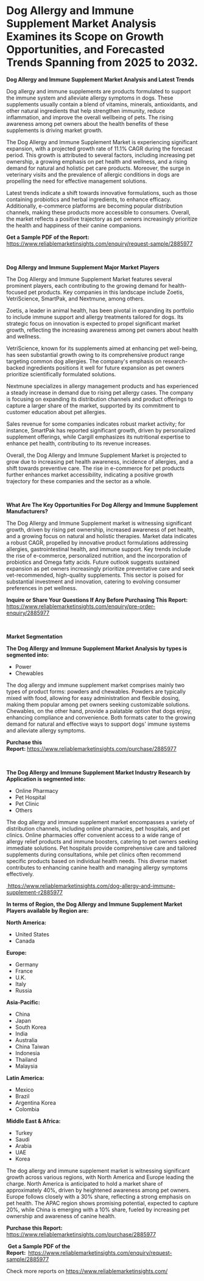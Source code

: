 <p><h1>Dog Allergy and Immune Supplement Market Analysis Examines its Scope on Growth Opportunities, and Forecasted Trends Spanning from 2025 to 2032.</h1></p><p><strong>Dog Allergy and Immune Supplement Market Analysis and Latest Trends</strong></p>
<p><p>Dog allergy and immune supplements are products formulated to support the immune system and alleviate allergy symptoms in dogs. These supplements usually contain a blend of vitamins, minerals, antioxidants, and other natural ingredients that help strengthen immunity, reduce inflammation, and improve the overall wellbeing of pets. The rising awareness among pet owners about the health benefits of these supplements is driving market growth.</p><p>The Dog Allergy and Immune Supplement Market is experiencing significant expansion, with a projected growth rate of 11.1% CAGR during the forecast period. This growth is attributed to several factors, including increasing pet ownership, a growing emphasis on pet health and wellness, and a rising demand for natural and holistic pet care products. Moreover, the surge in veterinary visits and the prevalence of allergic conditions in dogs are propelling the need for effective management solutions.</p><p>Latest trends indicate a shift towards innovative formulations, such as those containing probiotics and herbal ingredients, to enhance efficacy. Additionally, e-commerce platforms are becoming popular distribution channels, making these products more accessible to consumers. Overall, the market reflects a positive trajectory as pet owners increasingly prioritize the health and happiness of their canine companions.</p></p>
<p><strong>Get a Sample PDF of the Report:&nbsp;</strong> <a href="https://www.reliablemarketinsights.com/enquiry/request-sample/2885977?utm_campaign=2939&utm_medium=2&utm_source=Github&utm_content=ia&utm_term=13032025&utm_id=dog-allergy-and-immune-supplement">https://www.reliablemarketinsights.com/enquiry/request-sample/2885977</a></p>
<p>&nbsp;</p>
<p><strong>Dog Allergy and Immune Supplement Major Market Players</strong></p>
<p><p>The Dog Allergy and Immune Supplement Market features several prominent players, each contributing to the growing demand for health-focused pet products. Key companies in this landscape include Zoetis, VetriScience, SmartPak, and Nextmune, among others.</p><p>Zoetis, a leader in animal health, has been pivotal in expanding its portfolio to include immune support and allergy treatments tailored for dogs. Its strategic focus on innovation is expected to propel significant market growth, reflecting the increasing awareness among pet owners about health and wellness.</p><p>VetriScience, known for its supplements aimed at enhancing pet well-being, has seen substantial growth owing to its comprehensive product range targeting common dog allergies. The company's emphasis on research-backed ingredients positions it well for future expansion as pet owners prioritize scientifically formulated solutions.</p><p>Nextmune specializes in allergy management products and has experienced a steady increase in demand due to rising pet allergy cases. The company is focusing on expanding its distribution channels and product offerings to capture a larger share of the market, supported by its commitment to customer education about pet allergies.</p><p>Sales revenue for some companies indicates robust market activity; for instance, SmartPak has reported significant growth, driven by personalized supplement offerings, while Cargill emphasizes its nutritional expertise to enhance pet health, contributing to its revenue increases.</p><p>Overall, the Dog Allergy and Immune Supplement Market is projected to grow due to increasing pet health awareness, incidence of allergies, and a shift towards preventive care. The rise in e-commerce for pet products further enhances market accessibility, indicating a positive growth trajectory for these companies and the sector as a whole.</p></p>
<p>&nbsp;</p>
<p><strong>What Are The Key Opportunities For Dog Allergy and Immune Supplement Manufacturers?</strong></p>
<p><p>The Dog Allergy and Immune Supplement market is witnessing significant growth, driven by rising pet ownership, increased awareness of pet health, and a growing focus on natural and holistic therapies. Market data indicates a robust CAGR, propelled by innovative product formulations addressing allergies, gastrointestinal health, and immune support. Key trends include the rise of e-commerce, personalized nutrition, and the incorporation of probiotics and Omega fatty acids. Future outlook suggests sustained expansion as pet owners increasingly prioritize preventative care and seek vet-recommended, high-quality supplements. This sector is poised for substantial investment and innovation, catering to evolving consumer preferences in pet wellness.</p></p>
<p><strong>Inquire or Share Your Questions If Any Before Purchasing This Report:</strong> <a href="https://www.reliablemarketinsights.com/enquiry/pre-order-enquiry/2885977?utm_campaign=2939&utm_medium=2&utm_source=Github&utm_content=ia&utm_term=13032025&utm_id=dog-allergy-and-immune-supplement">https://www.reliablemarketinsights.com/enquiry/pre-order-enquiry/2885977</a></p>
<p>&nbsp;</p>
<p><strong>Market Segmentation</strong></p>
<p><strong>The Dog Allergy and Immune Supplement Market Analysis by types is segmented into:</strong></p>
<p><ul><li>Power</li><li>Chewables</li></ul></p>
<p><p>The dog allergy and immune supplement market comprises mainly two types of product forms: powders and chewables. Powders are typically mixed with food, allowing for easy administration and flexible dosing, making them popular among pet owners seeking customizable solutions. Chewables, on the other hand, provide a palatable option that dogs enjoy, enhancing compliance and convenience. Both formats cater to the growing demand for natural and effective ways to support dogs' immune systems and alleviate allergy symptoms.</p></p>
<p><strong>Purchase this Report:&nbsp;</strong><a href="https://www.reliablemarketinsights.com/purchase/2885977?utm_campaign=2939&utm_medium=2&utm_source=Github&utm_content=ia&utm_term=13032025&utm_id=dog-allergy-and-immune-supplement">https://www.reliablemarketinsights.com/purchase/2885977</a></p>
<p>&nbsp;</p>
<p><strong>The Dog Allergy and Immune Supplement Market Industry Research by Application is segmented into:</strong></p>
<p><ul><li>Online Pharmacy</li><li>Pet Hospital</li><li>Pet Clinic</li><li>Others</li></ul></p>
<p><p>The dog allergy and immune supplement market encompasses a variety of distribution channels, including online pharmacies, pet hospitals, and pet clinics. Online pharmacies offer convenient access to a wide range of allergy relief products and immune boosters, catering to pet owners seeking immediate solutions. Pet hospitals provide comprehensive care and tailored supplements during consultations, while pet clinics often recommend specific products based on individual health needs. This diverse market contributes to enhancing canine health and managing allergy symptoms effectively.</p></p>
<p><a href="https://www.reliablemarketinsights.com/dog-allergy-and-immune-supplement-r2885977?utm_campaign=2939&utm_medium=2&utm_source=Github&utm_content=ia&utm_term=13032025&utm_id=dog-allergy-and-immune-supplement">&nbsp;https://www.reliablemarketinsights.com/dog-allergy-and-immune-supplement-r2885977</a></p>
<p><strong>In terms of Region, the Dog Allergy and Immune Supplement Market Players available by Region are:</strong></p>
<p>
    <p> <strong> North America: </strong>
        <ul>
            <li>United States</li>
            <li>Canada</li>
        </ul>
        </p> 
    <p> <strong> Europe: </strong>
        <ul>
            <li>Germany</li>
            <li>France</li>
            <li>U.K.</li>
            <li>Italy</li>
            <li>Russia</li>
        </ul>
        </p> 
    <p> <strong> Asia-Pacific: </strong>
        <ul>
            <li>China</li>
            <li>Japan</li>
            <li>South Korea</li>
            <li>India</li>
            <li>Australia</li>
            <li>China Taiwan</li>
            <li>Indonesia</li>
            <li>Thailand</li>
            <li>Malaysia</li>
        </ul>
        </p> 
    <p> <strong> Latin America: </strong>
        <ul>
            <li>Mexico</li>
            <li>Brazil</li>
            <li>Argentina Korea</li>
            <li>Colombia</li>
        </ul>
        </p> 
    <p> <strong> Middle East & Africa: </strong>
        <ul>
            <li>Turkey</li>
            <li>Saudi</li>
            <li>Arabia</li>
            <li>UAE</li>
            <li>Korea</li>
        </ul>
    </p>
    </p>
<p><p>The dog allergy and immune supplement market is witnessing significant growth across various regions, with North America and Europe leading the charge. North America is anticipated to hold a market share of approximately 40%, driven by heightened awareness among pet owners. Europe follows closely with a 30% share, reflecting a strong emphasis on pet health. The APAC region shows promising potential, expected to capture 20%, while China is emerging with a 10% share, fueled by increasing pet ownership and awareness of canine health.</p></p>
<p><strong>Purchase this Report: </strong><a href="https://www.reliablemarketinsights.com/purchase/2885977?utm_campaign=2939&utm_medium=2&utm_source=Github&utm_content=ia&utm_term=13032025&utm_id=dog-allergy-and-immune-supplement">https://www.reliablemarketinsights.com/purchase/2885977</a></p>
<p>&nbsp;<strong>Get a Sample PDF of the Report:&nbsp;&nbsp;</strong><a href="https://www.reliablemarketinsights.com/enquiry/request-sample/2885977?utm_campaign=2939&utm_medium=2&utm_source=Github&utm_content=ia&utm_term=13032025&utm_id=dog-allergy-and-immune-supplement">https://www.reliablemarketinsights.com/enquiry/request-sample/2885977</a></p>
<p><strong></strong></p>
<p>Check more reports on <a href="https://www.reliablemarketinsights.com/?utm_campaign=2939&utm_medium=2&utm_source=Github&utm_content=ia&utm_term=13032025&utm_id=dog-allergy-and-immune-supplement">https://www.reliablemarketinsights.com/</a></p>